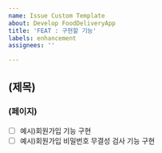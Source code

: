 ```yaml
---
name: Issue Custom Template
about: Develop FoodDeliveryApp
title: 'FEAT : 구현할 기능'
labels: enhancement
assignees: ''

---
```


## (제목)
### (페이지)
- [ ] 예시)회원가입 기능 구현
- [ ] 예시)회원가입 비밀번호 무결성 검사 기능 구현
